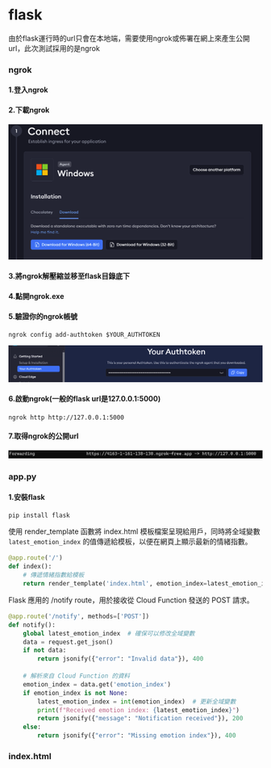 # flask
由於flask運行時的url只會在本地端，需要使用ngrok或佈署在網上來產生公開url，此次測試採用的是ngrok
### ngrok
#### 1.登入ngrok
#### 2.下載ngrok
![image](README_image/download_ngrok.png)
#### 3.將ngrok解壓縮並移至flask目錄底下
#### 4.點開ngrok.exe
#### 5.驗證你的ngrok帳號
```
ngrok config add-authtoken $YOUR_AUTHTOKEN
```
![image](README_image/ngrok_authtoken.png)
#### 6.啟動ngrok(一般的flask url是127.0.0.1:5000)
```
ngrok http http://127.0.0.1:5000
```
#### 7.取得ngrok的公開url
![image](README_image/ngrok_url.png)

### app.py
#### 1.安裝flask
```
pip install flask
```
使用 render_template 函數將 index.html 模板檔案呈現給用戶，同時將全域變數 `latest_emotion_index` 的值傳遞給模板，以便在網頁上顯示最新的情緒指數。
```python
@app.route('/')
def index():
    # 傳遞情緒指數給模板
    return render_template('index.html', emotion_index=latest_emotion_index)
```
Flask 應用的 /notify route，用於接收從 Cloud Function 發送的 POST 請求。
```python
@app.route('/notify', methods=['POST'])
def notify():
    global latest_emotion_index  # 確保可以修改全域變數
    data = request.get_json()
    if not data:
        return jsonify({"error": "Invalid data"}), 400

    # 解析來自 Cloud Function 的資料
    emotion_index = data.get('emotion_index')
    if emotion_index is not None:
        latest_emotion_index = int(emotion_index)  # 更新全域變數
        print(f"Received emotion index: {latest_emotion_index}")
        return jsonify({"message": "Notification received"}), 200
    else:
        return jsonify({"error": "Missing emotion index"}), 400
```
### index.html
